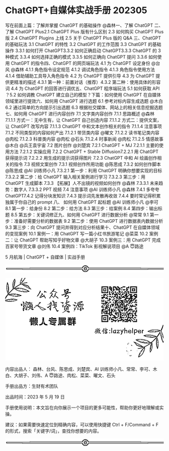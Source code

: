 # ChatGPT+自媒体实战手册 202305

写在前面上篇：了解并掌握 ChatGPT 的基础操作 @森林一、了解 ChatGPT 二、了解 ChatGPT Plus2.1 ChatGPT Plus 版有什么区别 2.3 如何购买 ChatGPT Plus 版 2.4 ChatGPT Plugins 上线 2.5 关于 ChatGPT Plus 版的 Q&A 三、ChatGPT 的基础玩法 3.1 ChatGPT 的特性 3.2 ChatGPT 的工作范围 3.3 ChatGPT 的基础操作 3.3.1 如何打开 ChatGPT3.3.2 如何正确启动 ChatGPT3.3.3 ChatGPT 的 3 种模式 3.3.4 如何选择正确的模式 3.3.5 如何正确向 ChatGPT 提问 3.3.6 如何使用 ChatGPT 的指令四、ChatGPT 的网页端玩法 4.1 为 ChatGPT 设定身份 @台风 @森林 4.1.1 角色指令设定规范 4.1.2 调试角色指令 4.1.3 角色指令使用方法 4.1.4 借助辅助工具导入角色指令 4.2 为 ChatGPT 提供引导 4.3 为 ChatGPT 提供更精准的描述 4.3.1 第一种：前置对话（推荐）4.3.2 第二种：使用具体的形容词 4.4 为 ChatGPT 的回答进行调优五、ChatGPT 程序端玩法 5.1 如何获取 API ？5.2 如何调教 ChatGPT 建立自己的模型？下篇：如何使用 ChatGPT 在自媒体领域里进行提效六、如何用 ChatGPT 进行选题 6.1 参考对标内容生成选题 @木白 6.2 通过简单的方向提示引出选题 6.3 根据社交媒体、网站上的相关信息挖掘选题七、如何用 ChatGPT 进行内容创作 7.1 文字类内容创作 7.1.1 思路概述 @森林 7.1.1.1 方式一：无中生有，让 ChatGPT 自己创造内容 7.1.1.2 方式二：提供文案，让 ChatGPT 改写内容 7.1.1.3 ChatGPT 中和文本创作相关的指令 7.1.1.4 注意事项 7.1.2 不同类型的内容如何产出 7.1.2.1 带货类内容 @曜文 7.1.2.2 读书笔记类内容 @肉松 7.1.2.3 科普类内容 @肉松 @石头 7.1.2.4 时事新闻 @肉松 7.1.2.5 情感故事 @木白 @兵王袁宇宙 7.2 图片创作 @刘楚宾 7.2.1 ChatGPT + MJ 7.2.1.1 主要的使用方法 7.2.1.2 实操应用 7.2.2 ChatGPT + Stable Diffusion7.2.2.1 用 ChatGPT 获得提示词 7.2.2.2 用生成的提示词获得图片 7.2.3 ChatGPT 中和 AI 绘画创作相关的指令 7.3 视频文案创作 7.3.1 视频创作所用功能 @陈思成 7.3.2 如何创作脚本 @陈思成 @AI 训练师小凡 7.3.2.1 第一步：利用 ChatGPT 明确你想要实现的目标 7.3.2.2 第二步：给 ChatGPT 输入相关案例进行学习 7.3.2.3 第三步：用 ChatGPT 生成脚本 7.3.3 【拓展】人不出镜的视频如何创作 @森林 7.3.3.1 未来趋势：数字人 7.3.3.2 PPT 视频 7.4 注意事项 @AI 训练师小凡 @森林 7.4.1 多夸夸 ChatGPT7.4.2 记得分块发知识 7.4.3 提示词先发散再收敛 7.4.4 要时常记得积累独属于你自己的 prompt 八、 如何用 ChatGPT 起标题 @AI 训练师小凡 @李可 8.1 第一步：给身份 8.2 第二步：给方法 8.3 第三步：给案例 8.4 第四步：输出标题 8.5 第五步：关键词修正九、如何用 ChatGPT 进行数据分析 @常常 9.1 第一步：准备好需要分析的数据表 9.2 第二步：使用 ChatGPT 进行数据表内数据分析 9.3 第三步：向 ChatGPT 提问并得到对应分析结果十、ChatGPT 在自媒体领域的变现案例 10.1 案例一：用 ChatGPT 写一篇小红书旅游笔记 @菜菜 10.2 案例二：让 ChatGPT 帮助写知乎好物文章 @大胡子 10.3 案例三：用 ChatGPT 完成百家号带货文章 @刘伟 10.4 案例四：TikTok 影视解说项目 @A 😇路途

5 月航海 | ChatGPT + 自媒体 | 实战手册

![](img/6ee508850b27e2c7d179da2f3eea659e.png)

![](img/63bed242011514271e10d8beee809070.png)

内容出品人： 森林、台风、陈思成、刘楚宾、AI 训练师小凡、常常、李可、木白、大胡子、刘伟、A 😇路途、肉松、菜菜、曜文、石头

手册出品方：生财有术团队

出品时间：2023 年 5 月 19 日

手册使用说明：本文旨在向你展示一个项目的更多可能性，帮助你更好地理解或实操。

建议：如果需要快速定位到精确内容，可以使用快捷键 Ctrl + F/Command + F 的形式，搜索「关键字/词」，查找你想要的内容。

![](img/78e5808c70472bdc18c0b28ed6ade284.png)